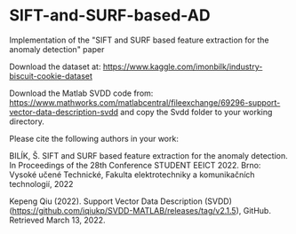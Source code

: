 # SIFT-and-SURF-based-AD
Implementation of the "SIFT and SURF based feature extraction for the anomaly detection" paper


Download the dataset at: https://www.kaggle.com/imonbilk/industry-biscuit-cookie-dataset

Download the Matlab SVDD code from: https://www.mathworks.com/matlabcentral/fileexchange/69296-support-vector-data-description-svdd and copy the Svdd folder to your working directory.


Please cite the following authors in your work:

BILÍK, Š. SIFT and SURF based feature extraction for the anomaly detection. In Proceedings of the 28th Conference STUDENT EEICT 2022. Brno: Vysoké učené Technické, Fakulta elektrotechniky a komunikačních technologií, 2022

Kepeng Qiu (2022). Support Vector Data Description (SVDD) (https://github.com/iqiukp/SVDD-MATLAB/releases/tag/v2.1.5), GitHub. Retrieved March 13, 2022. 
